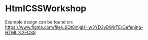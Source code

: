 # HtmlCSSWorkshop

Example design can be found on: https://www.figma.com/file/L9Qt8mjgHHw3YD3yBWjrTE/Oefening-HTML%2FCSS
